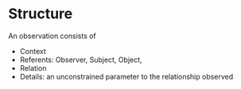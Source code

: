 # Structure

An observation consists of

 * Context
 * Referents: Observer, Subject, Object, 
 * Relation
 * Details: an unconstrained parameter to the relationship observed
